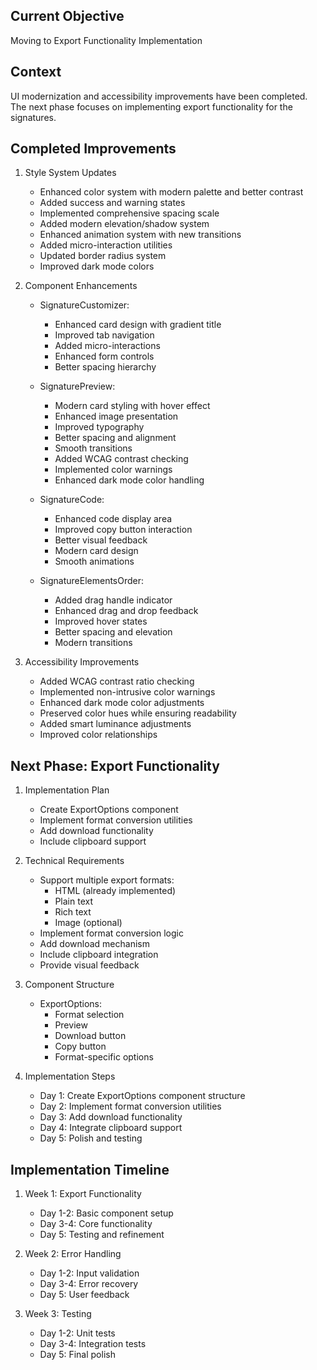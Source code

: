## Current Objective
Moving to Export Functionality Implementation

## Context
UI modernization and accessibility improvements have been completed. The next phase focuses on implementing export functionality for the signatures.

## Completed Improvements
1. Style System Updates
   - Enhanced color system with modern palette and better contrast
   - Added success and warning states
   - Implemented comprehensive spacing scale
   - Added modern elevation/shadow system
   - Enhanced animation system with new transitions
   - Added micro-interaction utilities
   - Updated border radius system
   - Improved dark mode colors

2. Component Enhancements
   - SignatureCustomizer:
     * Enhanced card design with gradient title
     * Improved tab navigation
     * Added micro-interactions
     * Enhanced form controls
     * Better spacing hierarchy
   
   - SignaturePreview:
     * Modern card styling with hover effect
     * Enhanced image presentation
     * Improved typography
     * Better spacing and alignment
     * Smooth transitions
     * Added WCAG contrast checking
     * Implemented color warnings
     * Enhanced dark mode color handling
   
   - SignatureCode:
     * Enhanced code display area
     * Improved copy button interaction
     * Better visual feedback
     * Modern card design
     * Smooth animations
   
   - SignatureElementsOrder:
     * Added drag handle indicator
     * Enhanced drag and drop feedback
     * Improved hover states
     * Better spacing and elevation
     * Modern transitions

3. Accessibility Improvements
   - Added WCAG contrast ratio checking
   - Implemented non-intrusive color warnings
   - Enhanced dark mode color adjustments
   - Preserved color hues while ensuring readability
   - Added smart luminance adjustments
   - Improved color relationships

## Next Phase: Export Functionality
1. Implementation Plan
   - Create ExportOptions component
   - Implement format conversion utilities
   - Add download functionality
   - Include clipboard support

2. Technical Requirements
   - Support multiple export formats:
     * HTML (already implemented)
     * Plain text
     * Rich text
     * Image (optional)
   - Implement format conversion logic
   - Add download mechanism
   - Include clipboard integration
   - Provide visual feedback

3. Component Structure
   - ExportOptions:
     * Format selection
     * Preview
     * Download button
     * Copy button
     * Format-specific options

4. Implementation Steps
   - Day 1: Create ExportOptions component structure
   - Day 2: Implement format conversion utilities
   - Day 3: Add download functionality
   - Day 4: Integrate clipboard support
   - Day 5: Polish and testing

## Implementation Timeline
1. Week 1: Export Functionality
   - Day 1-2: Basic component setup
   - Day 3-4: Core functionality
   - Day 5: Testing and refinement

2. Week 2: Error Handling
   - Day 1-2: Input validation
   - Day 3-4: Error recovery
   - Day 5: User feedback

3. Week 3: Testing
   - Day 1-2: Unit tests
   - Day 3-4: Integration tests
   - Day 5: Final polish
